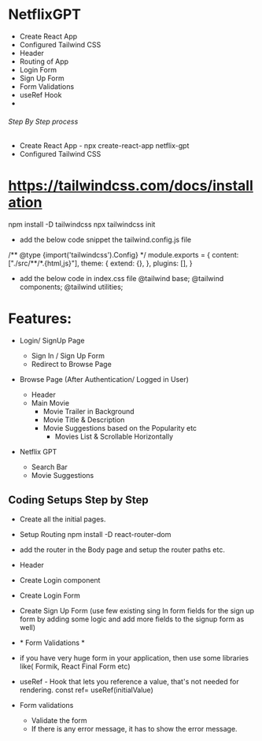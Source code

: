 # NetflixGPT

- Create React App
- Configured Tailwind CSS
- Header
- Routing of App
- Login Form
- Sign Up Form
- Form Validations
- useRef Hook
-

###### Step By Step process

- Create React App - npx create-react-app netflix-gpt
- Configured Tailwind CSS

# https://tailwindcss.com/docs/installation

npm install -D tailwindcss
npx tailwindcss init

- add the below code snippet the tailwind.config.js file

/** @type {import('tailwindcss').Config} \*/
module.exports = {
content: ["./src/**/\*.{html,js}"],
theme: {
extend: {},
},
plugins: [],
}

- add the below code in index.css file
  @tailwind base;
  @tailwind components;
  @tailwind utilities;

# Features:

- Login/ SignUp Page

  - Sign In / Sign Up Form
  - Redirect to Browse Page

- Browse Page (After Authentication/ Logged in User)

  - Header
  - Main Movie
    - Movie Trailer in Background
    - Movie Title & Description
    - Movie Suggestions based on the Popularity etc
      - Movies List & Scrollable Horizontally

- Netflix GPT
  - Search Bar
  - Movie Suggestions

## Coding Setups Step by Step

- Create all the initial pages.
- Setup Routing
  npm install -D react-router-dom
- add the router in the Body page and setup the router paths etc.
- Header
- Create Login component
- Create Login Form
- Create Sign Up Form (use few existing sing In form fields for the sign up form by adding some logic and add more fields to the signup form as well)

- \* Form Validations \*

- if you have very huge form in your application, then use some libraries like( Formik, React Final Form etc)

- useRef - Hook that lets you reference a value, that's not needed for rendering.
  const ref= useRef(initialValue)

- Form validations
  - Validate the form
  - If there is any error message, it has to show the error message.
